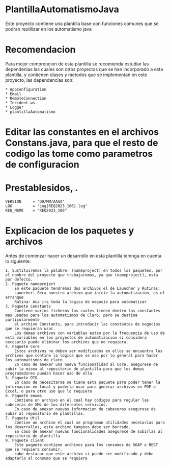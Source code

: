 # PlantillaAutomatismoJava
Este proyecto contiene una plantilla base con funciones comunes que se podran reutilizar en los automatismo java

# Recomendacion
Para mejor comprencion de esta plantilla se recomienda estudiar las dependenias
las cuales son otros proyectos que se han incorporado a esta plantilla, y contienen
clases y metodos que se implementan en este proyecto, las dependencias son:

    * AppConfiguration
    * Email
    * RemoteConnection
    * Incident-ws
    * Logger 
    * plantillaAutomatismo

# Editar las constantes en el archivos Constans.java, para que el resto de codigo las tome como parametros de configuracion 
# Prestablesidos, .
    VERSION     = "DD/MM/AAAA"
    LOG         = "Log[REQ2023_106].log"
    REQ_NAME    = "REQ2023_106"

# Explicacion de los paquetes y archivos 
Antes de comenzar hacer un desarrollo en esta plantilla temnga en cuenta lo siguiente:

    1. Sustituiremos la palabre: (nameproject) en todos los paquetes, por el nombre del proyecto que trabajaremos, ya que (nameproject), esta por defecto.
    2. Paquete nameproject
        En este paquete tendremos dos archivos el de Launcher y Rutinas:
        Launcher: Sera nuestro archivo que inicie la automatizacion, es el arranque
        Rutina: Aca ira toda la logica de negocio para automatizar
    3. Paquete constants
        Contiene varios ficheros los cuales tienen dentro las constantes mas usadas para loa automatismos de Claro, pero se destina particularmente 
        el archivo Constants, para introducir las constantes de negocios que se requieran usar.
        Los demas archivos con variables estan por la frecuencia de uso de esta variables en los proyectos de automatizacion si considera necesario puede eliminar los archivos que no requiera.
    4. Paquete Core
        Estos archivos no deben ser modificados en ellos se encuentra los archivos que contine la logica que se usa por lo general para hacer los automatismos de claro
        En caso de anexar una nueva funcionalidad al Core, asegurese de subir la misma al repositorio de plantilla para que los demas programadores puedan hacer uso de ella
    5. Paquete DTO
        En caso de necesitarse se tiene esta paquete para poder tener la informacion en local y poderla usar para generar archivos en PDF o Excel, o para otro uso que lo requiera
    6. Paquete enums
        Contiene un archivo en el cual hay codigos para regular las cabeceras de XML de los diferentes servicios. 
        En caso de anexar nuevas informacion de cabeceras asegurese de subir al repositorio de plantillas.
    7. Paquete Util
        Contine un archivo el cual se programan utilidades necesarias para los desarrallos, este archivo tampoco debe ser borrado.
        En caso de anexar nuevas funcionalidades asegurece de subirlas al repositorio de plantilla
    9. Paquete client
        Este paquete contiene archivos para los consumos de SOAP o REST que se requiera consumir.
        cabe destacar que este archivo si puede ser modificado y debe adaptarlo al consumo que se requiera